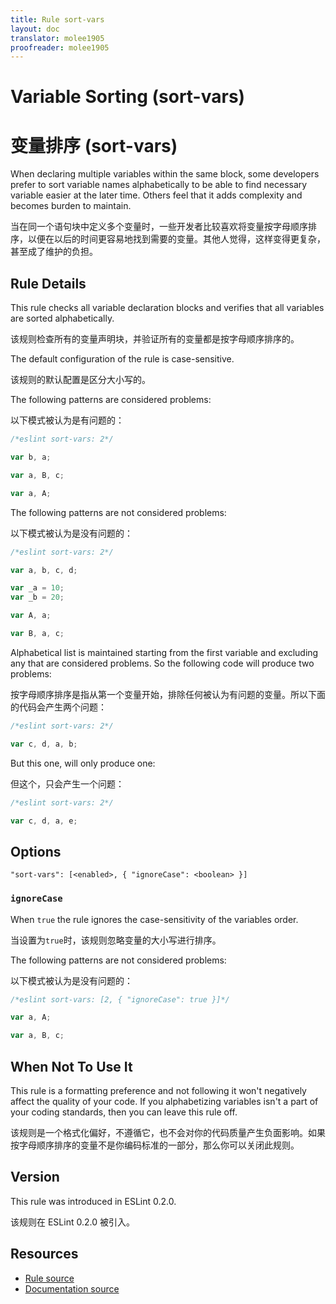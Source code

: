 ```yaml
---
title: Rule sort-vars
layout: doc
translator: molee1905
proofreader: molee1905
---
```

<!-- Note: No pull requests accepted for this file. See README.md in the root directory for details. -->

# Variable Sorting (sort-vars)

# 变量排序 (sort-vars)

When declaring multiple variables within the same block, some developers prefer to sort variable names alphabetically to be able to find necessary variable easier at the later time. Others feel that it adds complexity and becomes burden to maintain.

当在同一个语句块中定义多个变量时，一些开发者比较喜欢将变量按字母顺序排序，以便在以后的时间更容易地找到需要的变量。其他人觉得，这样变得更复杂，甚至成了维护的负担。

## Rule Details

This rule checks all variable declaration blocks and verifies that all variables are sorted alphabetically.

该规则检查所有的变量声明块，并验证所有的变量都是按字母顺序排序的。

The default configuration of the rule is case-sensitive.

该规则的默认配置是区分大小写的。

The following patterns are considered problems:

以下模式被认为是有问题的：

```js
/*eslint sort-vars: 2*/

var b, a;

var a, B, c;

var a, A;
```

The following patterns are not considered problems:

以下模式被认为是没有问题的：

```js
/*eslint sort-vars: 2*/

var a, b, c, d;

var _a = 10;
var _b = 20;

var A, a;

var B, a, c;
```

Alphabetical list is maintained starting from the first variable and excluding any that are considered problems. So the following code will produce two problems:

按字母顺序排序是指从第一个变量开始，排除任何被认为有问题的变量。所以下面的代码会产生两个问题：

```js
/*eslint sort-vars: 2*/

var c, d, a, b;
```

But this one, will only produce one:

但这个，只会产生一个问题：

```js
/*eslint sort-vars: 2*/

var c, d, a, e;
```

## Options

```
"sort-vars": [<enabled>, { "ignoreCase": <boolean> }]
```

### `ignoreCase`

When `true` the rule ignores the case-sensitivity of the variables order.

当设置为`true`时，该规则忽略变量的大小写进行排序。

The following patterns are not considered problems:

以下模式被认为是没有问题的：

```js
/*eslint sort-vars: [2, { "ignoreCase": true }]*/

var a, A;

var a, B, c;
```

## When Not To Use It

This rule is a formatting preference and not following it won't negatively affect the quality of your code. If you alphabetizing variables isn't a part of your coding standards, then you can leave this rule off.

该规则是一个格式化偏好，不遵循它，也不会对你的代码质量产生负面影响。如果按字母顺序排序的变量不是你编码标准的一部分，那么你可以关闭此规则。

## Version

This rule was introduced in ESLint 0.2.0.

该规则在 ESLint 0.2.0 被引入。

## Resources

* [Rule source](https://github.com/eslint/eslint/tree/master/lib/rules/sort-vars.js)
* [Documentation source](https://github.com/eslint/eslint/tree/master/docs/rules/sort-vars.md)
